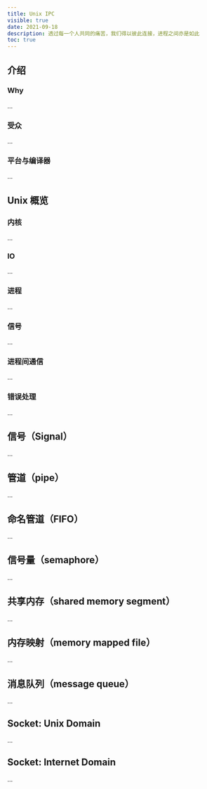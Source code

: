 ```yaml
---
title: Unix IPC
visible: true
date: 2021-09-18
description: 透过每一个人共同的痛苦，我们得以彼此连接，进程之间亦是如此
toc: true
---
```


## 介绍

### Why

...

### 受众

...

### 平台与编译器

...

## Unix 概览

### 内核

...

### IO

...

### 进程

...

### 信号

...

### 进程间通信

...

### 错误处理

...

## 信号（Signal）

...

## 管道（pipe）

...

## 命名管道（FIFO）

...

## 信号量（semaphore）

...

## 共享内存（shared memory segment）

...

## 内存映射（memory mapped file）

...

## 消息队列（message queue）

...

## Socket: Unix Domain

...

## Socket: Internet Domain

...
